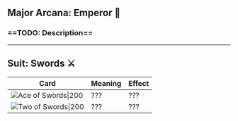 ## Major Arcana: Emperor 👑
### ==TODO: Description==
***
## Suit: Swords ⚔️
| Card                                                                                    | Meaning | Effect |
| --------------------------------------------------------------------------------------- | ------- | ------ |
| ![Ace of Swords\|200](https://upload.wikimedia.org/wikipedia/commons/1/1a/Swords01.jpg) | ???     | ???    |
| ![Two of Swords\|200](https://upload.wikimedia.org/wikipedia/commons/9/9e/Swords02.jpg) | ???     | ???    |

